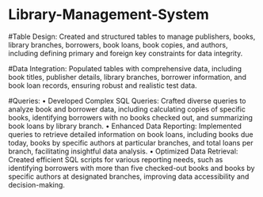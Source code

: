 # Library-Management-System

#Table Design:
Created and structured tables to manage publishers, books, library branches, borrowers, book loans, book copies, and authors, including defining primary and foreign key constraints for data integrity.

#Data Integration: 
Populated tables with comprehensive data, including book titles, publisher details, library branches, borrower information, and book loan records, ensuring robust and realistic test data.

#Queries:
• Developed Complex SQL Queries: Crafted diverse queries to analyze book and borrower data, including calculating copies of specific books, identifying borrowers with no books checked out, and summarizing book loans by library branch.
• Enhanced Data Reporting: Implemented queries to retrieve detailed information on book loans, including books due today, books by specific authors at particular branches, and total loans per branch, facilitating insightful data analysis.
• Optimized Data Retrieval: Created efficient SQL scripts for various reporting needs, such as identifying borrowers with more than five checked-out books and books by specific authors at designated branches, improving data accessibility and decision-making.

